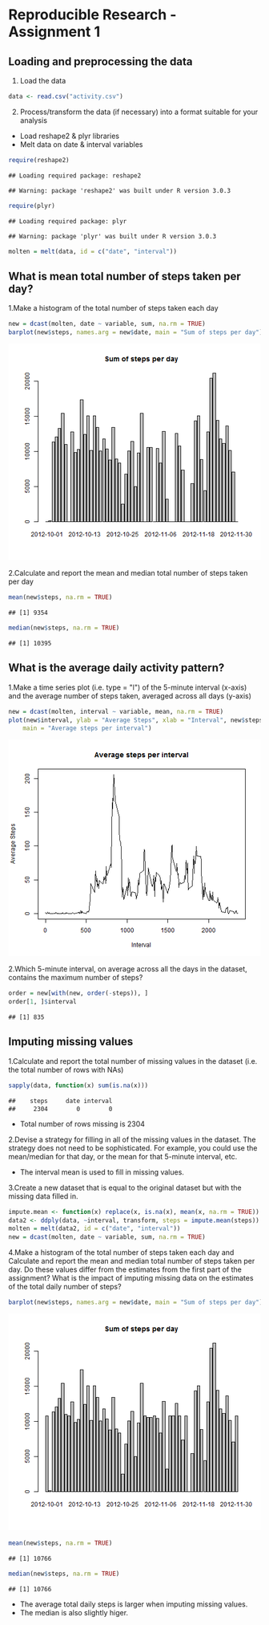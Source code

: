 Reproducible Research - Assignment 1
========================================================

Loading and preprocessing the data
-----------------------------------
1. Load the data

```r
data <- read.csv("activity.csv")
```

2. Process/transform the data (if necessary) into a format suitable for your analysis

- Load reshape2 & plyr libraries
- Melt data on date & interval variables


```r
require(reshape2)
```

```
## Loading required package: reshape2
```

```
## Warning: package 'reshape2' was built under R version 3.0.3
```

```r
require(plyr)
```

```
## Loading required package: plyr
```

```
## Warning: package 'plyr' was built under R version 3.0.3
```

```r
molten = melt(data, id = c("date", "interval"))
```


What is mean total number of steps taken per day?
------------------------------------------------

1.Make a histogram of the total number of steps taken each day

```r
new = dcast(molten, date ~ variable, sum, na.rm = TRUE)
barplot(new$steps, names.arg = new$date, main = "Sum of steps per day")
```

![plot of chunk unnamed-chunk-3](figure/unnamed-chunk-3.png) 


2.Calculate and report the mean and median total number of steps taken per day

```r
mean(new$steps, na.rm = TRUE)
```

```
## [1] 9354
```

```r
median(new$steps, na.rm = TRUE)
```

```
## [1] 10395
```


What is the average daily activity pattern?
-------------------------------------------
1.Make a time series plot (i.e. type = "l") of the 5-minute interval (x-axis) and the average number of steps taken, averaged across all days (y-axis)

```r
new = dcast(molten, interval ~ variable, mean, na.rm = TRUE)
plot(new$interval, ylab = "Average Steps", xlab = "Interval", new$steps, type = "l", 
    main = "Average steps per interval")
```

![plot of chunk unnamed-chunk-5](figure/unnamed-chunk-5.png) 


2.Which 5-minute interval, on average across all the days in the dataset, contains the maximum number of steps?

```r
order = new[with(new, order(-steps)), ]
order[1, ]$interval
```

```
## [1] 835
```


Imputing missing values
-----------------------

1.Calculate and report the total number of missing values in the dataset (i.e. the total number of rows with NAs)

```r
sapply(data, function(x) sum(is.na(x)))
```

```
##    steps     date interval 
##     2304        0        0
```

- Total number of rows missing is 2304 

2.Devise a strategy for filling in all of the missing values in the dataset. The strategy does not need to be sophisticated. For example, you could use the mean/median for that day, or the mean for that 5-minute interval, etc.
- The interval mean is used to fill in missing values. 

3.Create a new dataset that is equal to the original dataset but with the missing data filled in.

```r
impute.mean <- function(x) replace(x, is.na(x), mean(x, na.rm = TRUE))
data2 <- ddply(data, ~interval, transform, steps = impute.mean(steps))
molten = melt(data2, id = c("date", "interval"))
new = dcast(molten, date ~ variable, sum, na.rm = TRUE)
```


4.Make a histogram of the total number of steps taken each day and Calculate and report the mean and median total number of steps taken per day. Do these values differ from the estimates from the first part of the assignment? What is the impact of imputing missing data on the estimates of the total daily number of steps?


```r
barplot(new$steps, names.arg = new$date, main = "Sum of steps per day")
```

![plot of chunk unnamed-chunk-9](figure/unnamed-chunk-9.png) 

```r
mean(new$steps, na.rm = TRUE)
```

```
## [1] 10766
```

```r
median(new$steps, na.rm = TRUE)
```

```
## [1] 10766
```

- The average total daily steps is larger when imputing missing values. 
- The median is also slightly higer.

